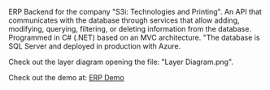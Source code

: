 ERP Backend for the company "S3i: Technologies and Printing". An API that communicates with the database through services that allow adding, modifying, querying, filtering, or deleting information from the database. 
Programmed in C# (.NET) based on an MVC architecture. "The database is SQL Server and deployed in production with Azure.

Check out the layer diagram opening the file: "Layer Diagram.png".

Check out the demo at: [ERP Demo](https://drive.google.com/file/d/1w2_AdWf6EcWpWNUFYGote0f3kk2w0svI/view?usp=sharing) 

